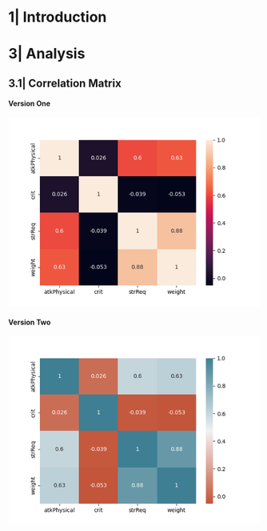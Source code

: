 # 1| Introduction

# 3| Analysis
## 3.1| Correlation Matrix
#### Version One
![Melee Correlation Matrix 1](./Visualizations/CorrMatrix1.png)

#### Version Two
![Melee Correlation Matrix 1](./Visualizations/CorrMatrix2.png)
